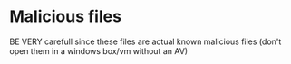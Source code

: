 # Malicious files

BE VERY carefull since these files are actual known malicious files (don't open them in a windows box/vm without an AV)
